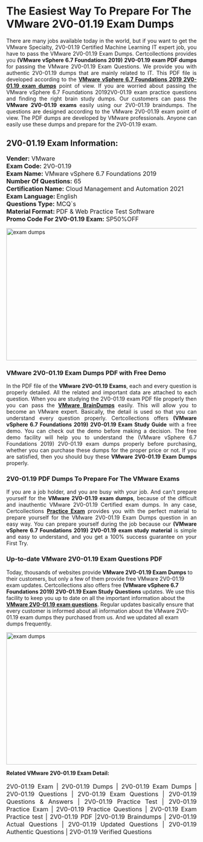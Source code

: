 <h1>The Easiest Way To Prepare For The VMware 2V0-01.19 Exam Dumps</h1> <p style="text-align:justify">There are many jobs available today in the world, but if you want to get the VMware Specialty, 2V0-01.19 Certified Machine Learning IT expert job, you have to pass the VMware 2V0-01.19 Exam Dumps. Certcollections provides you <strong>(VMware vSphere 6.7 Foundations 2019) 2V0-01.19 exam PDF dumps</strong> for passing the VMware 2V0-01.19 Exam Questions. We provide you with authentic 2V0-01.19 dumps that are mainly related to IT. This PDF file is developed according to the <a href="https://www.certsofficial.com/vmware/2v0-01.19-questions"><strong>VMware vSphere 6.7 Foundations 2019 2V0-01.19 exam dumps</strong></a> point of view. If you are worried about passing the VMware vSphere 6.7 Foundations 20192V0-01.19 exam practice questions and finding the right brain study dumps. Our customers can pass the <strong>VMware 2V0-01.19 exams </strong>easily using our 2V0-01.19 braindumps. The questions are designed according to the VMware 2V0-01.19 exam point of view. The PDF dumps are developed by VMware professionals. Anyone can easily use these dumps and prepare for the 2V0-01.19 exam.</p> <h2><strong>2V0-01.19 Exam Information:</strong></h2> <p><span style="font-size:16px"><strong>Vender:</strong> VMware<br /> <strong>Exam Code:</strong> 2V0-01.19<br /> <strong>Exam Name:</strong> VMware vSphere 6.7 Foundations 2019<br /> <strong>Number Of Questions:</strong> 65<br /> <strong>Certification Name:</strong> Cloud Management and Automation 2021<br /> <strong>Exam Language: </strong>English<br /> <strong>Questions Type:</strong> MCQ`s<br /> <strong>Material Format: </strong>PDF & Web Practice Test Software<br /> <strong>Promo Code For 2V0-01.19 Exam:</strong> SP50%OFF</span></p> <p><a href="https://www.certsofficial.com/vmware/2v0-01.19-questions" rel="no-follow"><img alt="exam dumps" src="https://www.certcollections.com/uploads/content/certsofficial.jpg" style="height:350px; width:750px" /></a></p> <h3><strong>VMware 2V0-01.19 Exam Dumps PDF with Free Demo</strong></h3> <p style="text-align:justify">In the PDF file of the <strong>VMware 2V0-01.19 Exams</strong>, each and every question is properly detailed. All the related and important data are attached to each question. When you are studying the 2V0-01.19 exam PDF file properly then you can pass the <a href="https://www.certsofficial.com/vmware-dumps"><strong>VMware BrainDumps</strong></a> easily. This will allow you to become an VMware expert. Basically, the detail is used so that you can understand every question properly. Certcollections offers <strong>(VMware vSphere 6.7 Foundations 2019) 2V0-01.19 Exam Study Guide</strong> with a free demo. You can check out the demo before making a decision. The free demo facility will help you to understand the (VMware vSphere 6.7 Foundations 2019) 2V0-01.19 exam dumps properly before purchasing, whether you can purchase these dumps for the proper price or not. If you are satisfied, then you should buy these <strong>VMware 2V0-01.19 Exam Dumps</strong> properly.</p> <h3><strong>2V0-01.19 PDF Dumps To Prepare For The VMware Exams</strong></h3> <p style="text-align:justify">If you are a job holder, and you are busy with your job. And can't prepare yourself for the <strong>VMware 2V0-01.19 exam dumps</strong>, because of the difficult and inauthentic VMware 2V0-01.19 Certified exam dumps. In any case, Certcollections <strong><a href="https://www.certsofficial.com/">Practice Exam</a></strong> provides you with the perfect material to prepare yourself for the VMware 2V0-01.19 Exam Dumps question in an easy way. You can prepare yourself during the job because our <strong>(VMware vSphere 6.7 Foundations 2019) 2V0-01.19 exam study material</strong> is simple and easy to understand, and you get a 100% success guarantee on your First Try.</p> <h3><strong>Up-to-date VMware 2V0-01.19 Exam Questions PDF</strong></h3> <p>Today, thousands of websites provide <strong>VMware 2V0-01.19 Exam Dumps</strong> to their customers, but only a few of them provide free VMware 2V0-01.19 exam updates. Certcollections also offers free <strong>(VMware vSphere 6.7 Foundations 2019) 2V0-01.19 Exam Study Questions</strong> updates. We use this facility to keep you up to date on all the important information about the <a href="https://www.certsofficial.com/vmware/2v0-01.19-questions"><strong>VMware 2V0-01.19 exam questions</strong></a>. Regular updates basically ensure that every customer is informed about all information about the VMware 2V0-01.19 exam dumps they purchased from us. And we updated all exam dumps frequently.</p> <p><a href="https://www.certsofficial.com/vmware/2v0-01.19-questions"><img alt="exam dumps " src="https://www.certcollections.com/uploads/content/certsofficial2.jpg" style="height:350px; width:750px" /></a></p> <p style="text-align:justify"><span style="font-size:14px"><strong>Related VMware 2V0-01.19 Exam Detail:</strong></span><br /> <br /> <span style="font-size:16px">2V0-01.19 Exam | 2V0-01.19 Dumps | 2V0-01.19 Exam Dumps | 2V0-01.19 Questions | 2V0-01.19 Exam Questions | 2V0-01.19 Questions & Answers | 2V0-01.19 Practice Test | 2V0-01.19 Practice Exam | 2V0-01.19 Practice Questions | 2V0-01.19 Exam Practice test | 2V0-01.19 PDF |2V0-01.19 Braindumps | 2V0-01.19 Actual Questions | 2V0-01.19 Updated Questions | 2V0-01.19 Authentic Questions | 2V0-01.19 Verified Questions</span></p>

